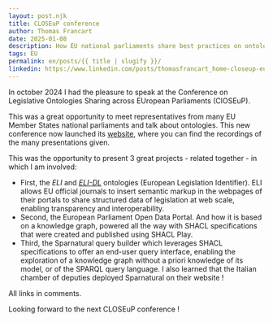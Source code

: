 ```yaml
---
layout: post.njk
title: CLOSEuP conference
author: Thomas Francart
date: 2025-01-08
description: How EU national parliaments share best practices on ontologies and knowledge graphs
tags: EU
permalink: en/posts/{{ title | slugify }}/
linkedin: https://www.linkedin.com/posts/thomasfrancart_home-closeup-european-parliament-activity-7280886147508047872-r3IN?utm_source=share&utm_medium=member_desktop
---
```


<p class="lead">In october 2024 I had the pleasure to speak at the Conference on Legislative Ontologies Sharing across EUropean Parliaments (ClOSEuP).</p>

This was a great opportunity to meet representatives from many EU Member States national parliaments and talk about ontologies. This new conference now launched its [website](https://www.europarl.europa.eu/closeup/en/home), where you can find the recordings of the many presentations given.

This was the opportunity to present 3 great projects - related together - in which I am involved:

- First, the *ELI* and [*ELI-DL*](https://joinup.ec.europa.eu/collection/eli-european-legislation-identifier/solution/eli-ontology-draft-legislation-eli-dl) ontologies (European Legislation Identifier). ELI allows EU official journals to insert semantic markup in the webpages of their portals to share structured data of legislation at web scale, enabling transparency and interoperability.
- Second, the European Parliament Open Data Portal. And how it is based on a knowledge graph, powered all the way with SHACL specifications that were created and published using SHACL Play.
- Third, the Sparnatural query builder which leverages SHACL specifications to offer an end-user query interface, enabling the exploration of a knowledge graph without a priori knowledge of its model, or of the SPARQL query language. I also learned that the Italian chamber of deputies deployed Sparnatural on their website !

All links in comments.

Looking forward to the next CLOSEuP conference !